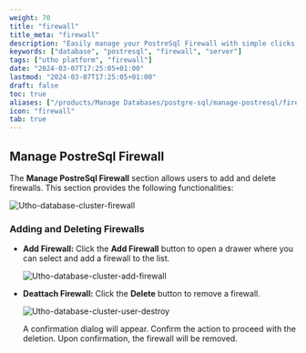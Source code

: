```yaml
---
weight: 70
title: "firewall"
title_meta: "firewall"
description: "Easily manage your PostreSql Firewall with simple clicks on the Utho platform."
keywords: ["database", "postresql", "firewall", "server"]
tags: ["utho platform", "firewall"]
date: "2024-03-07T17:25:05+01:00"
lastmod: "2024-03-07T17:25:05+01:00"
draft: false
toc: true
aliases: ["/products/Manage Databases/postgre-sql/manage-postresql/firewall"]
icon: "firewall"
tab: true
---
```


## Manage PostreSql Firewall

The **Manage PostreSql Firewall** section allows users to add and delete firewalls. This section provides the following functionalities:

![Utho-database-cluster-firewall](image/Utho-database-cluster-firewall.png)

### Adding and Deleting Firewalls

* **Add Firewall:** Click the **Add Firewall** button to open a drawer where you can select and add a firewall to the list.

  ![Utho-database-cluster-add-firewall](image/Utho-database-cluster-add-firewall.png)

* **Deattach Firewall:** Click the **Delete** button to remove a firewall.

  ![Utho-database-cluster-user-destroy](image/Utho-database-cluster-user-destroy.png)

  A confirmation dialog will appear. Confirm the action to proceed with the deletion. Upon confirmation, the firewall will be removed.
